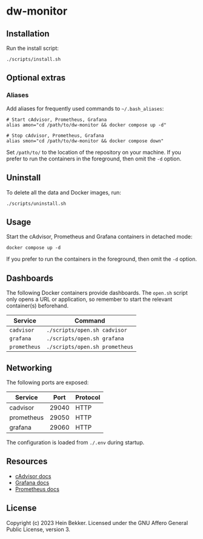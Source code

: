 # dw-monitor

## Installation

Run the install script:

```shell
./scripts/install.sh
```

## Optional extras

### Aliases

Add aliases for frequently used commands to `~/.bash_aliases`:

```shell
# Start cAdvisor, Prometheus, Grafana
alias amon="cd /path/to/dw-monitor && docker compose up -d"

# Stop cAdvisor, Prometheus, Grafana
alias smon="cd /path/to/dw-monitor && docker compose down"
```

Set `/path/to/` to the location of the repository on your machine. If you prefer to run the containers in the foreground, then omit the `-d` option.

## Uninstall

To delete all the data and Docker images, run:

```shell
./scripts/uninstall.sh
```

## Usage

Start the cAdvisor, Prometheus and Grafana containers in detached mode:

```shell
docker compose up -d
```

If you prefer to run the containers in the foreground, then omit the `-d` option.

## Dashboards

The following Docker containers provide dashboards. The `open.sh` script only opens a URL or application, so remember to start the relevant container(s) beforehand.

| Service            | Command                            |
|--------------------|------------------------------------|
| `cadvisor`         | `./scripts/open.sh cadvisor`       |
| `grafana`          | `./scripts/open.sh grafana`        |
| `prometheus`       | `./scripts/open.sh prometheus`     |

## Networking

The following ports are exposed:

| Service            | Port  | Protocol              |
|--------------------|-------|-----------------------|
| cadvisor           | 29040 | HTTP                  |
| prometheus         | 29050 | HTTP                  |
| grafana            | 29060 | HTTP                  |

The configuration is loaded from `./.env` during startup.

## Resources

- [cAdvisor docs](https://github.com/google/cadvisor/blob/master/README.md)
- [Grafana docs](https://grafana.com/docs/grafana/latest/)
- [Prometheus docs](https://prometheus.io/docs/introduction/overview/)

## License

Copyright (c) 2023 Hein Bekker. Licensed under the GNU Affero General Public License, version 3.
